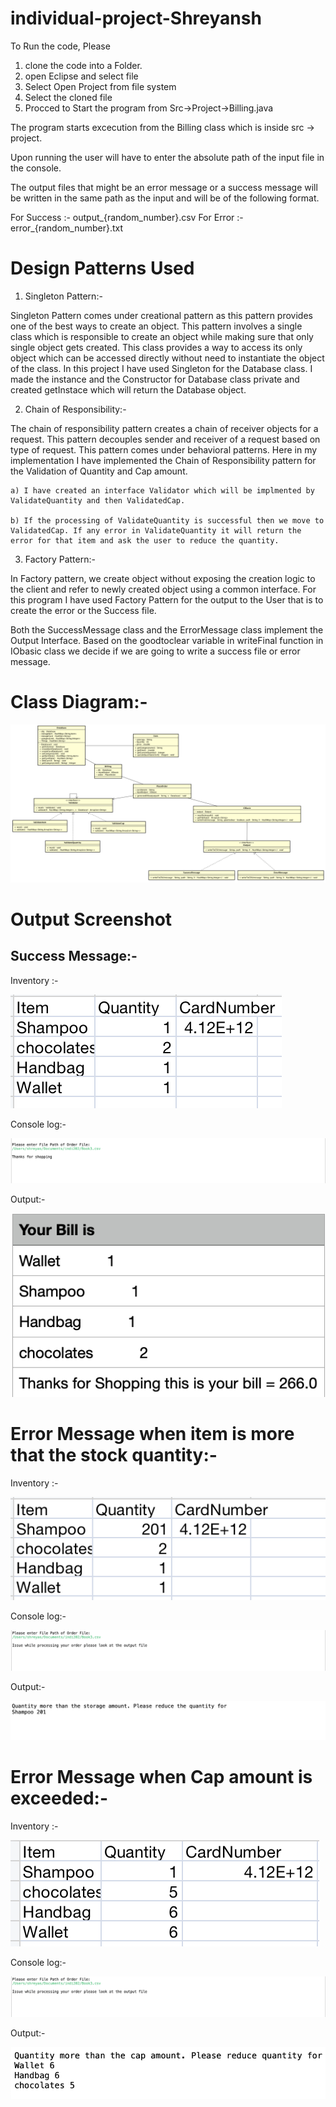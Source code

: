# individual-project-Shreyansh

To Run the code, Please 
1) clone the code into a Folder.
2) open Eclipse and select file 
3) Select Open Project from file system
4) Select the cloned file
5) Procced to Start the program from Src->Project->Billing.java

The program starts excecution from the Billing class which is inside src -> project.

Upon running the user will have to enter the absolute path of the input file in the console.

The output files that might be an error message or a success message will be written in the same path as the input and will be of the following format.

For Success :- output_{random_number}.csv
For Error :- error_{random_number}.txt

# Design Patterns Used

1) Singleton Pattern:-

Singleton Pattern comes under creational pattern as this pattern provides one of the best ways to create an object. This pattern involves a single class which is responsible to create an object while making sure that only single object gets created. This class provides a way to access its only object which can be accessed directly without need to instantiate the object of the class. In this project I have used Singleton for the Database class. I made the instance and the Constructor for Database class private and created getInstace which will return the Database object.

2) Chain of Responsibility:- 

The chain of responsibility pattern creates a chain of receiver objects for a request. This pattern decouples sender and receiver of a request based on type of request. This pattern comes under behavioral patterns. Here in my implementation I have implemented the Chain of Responsibility pattern for the Validation of Quantity and Cap amount.

    a) I have created an interface Validator which will be implmented by ValidateQuantity and then ValidatedCap.

    b) If the processing of ValidateQuantity is successful then we move to ValidatedCap. If any error in ValidateQuantity it will return the error for that item and ask the user to reduce the quantity.

3) Factory Pattern:-

In Factory pattern, we create object without exposing the creation logic to the client and refer to newly created object using a common interface. For this program I have used Factory Pattern for the output to the User that is to create the error or the Success file.

Both the SuccessMessage class and the ErrorMessage class implement the Output Interface. Based on the goodtoclear variable in writeFinal function in IObasic class we decide if we are going to write a success file or error message.

# Class Diagram:-


![image1](https://github.com/gopinathsjsu/individual-project-Sheryansh96/blob/main/Screenshots/ClassDiagram.png)




# Output Screenshot

## Success Message:-


Inventory :-


![image1](https://github.com/gopinathsjsu/individual-project-Sheryansh96/blob/main/Screenshots/Inv1.png)



Console log:-


![image1](https://github.com/gopinathsjsu/individual-project-Sheryansh96/blob/main/Screenshots/Console1.png)



Output:-


![image1](https://github.com/gopinathsjsu/individual-project-Sheryansh96/blob/main/Screenshots/Output1.png)



# Error Message when item is more that the stock quantity:-

Inventory :-


![image1](https://github.com/gopinathsjsu/individual-project-Sheryansh96/blob/main/Screenshots/Inv2.png)



Console log:-


![image1](https://github.com/gopinathsjsu/individual-project-Sheryansh96/blob/main/Screenshots/Console2.png)



Output:-


![image1](https://github.com/gopinathsjsu/individual-project-Sheryansh96/blob/main/Screenshots/Output2.png)


# Error Message when Cap amount is exceeded:-

Inventory :-


![image1](https://github.com/gopinathsjsu/individual-project-Sheryansh96/blob/main/Screenshots/Inv3.png)



Console log:-


![image1](https://github.com/gopinathsjsu/individual-project-Sheryansh96/blob/main/Screenshots/Console2.png)



Output:-


![image1](https://github.com/gopinathsjsu/individual-project-Sheryansh96/blob/main/Screenshots/Console3.png)

